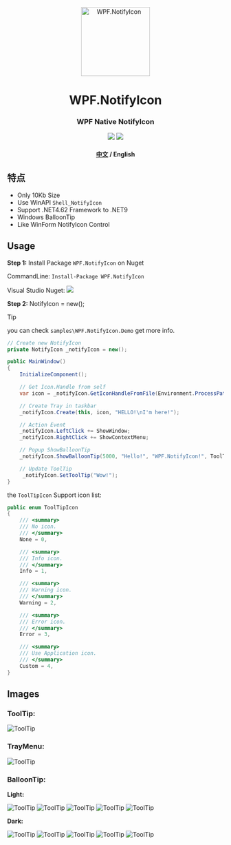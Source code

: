 <div align="center">
  <img src="./images/logo_256x.png" alt="WPF.NotifyIcon" height="160" width="160"/>
  <h1>WPF.NotifyIcon</h1>
  <h3>WPF Native NotifyIcon</h3>
  <img src="https://img.shields.io/github/stars/fastchen/WPF.NotifyIcon?label=Star&logo=github"/>
  <a href="https://github.com/FastChen/WPF.NotifyIcon/issues"><img src="https://img.shields.io/github/issues/fastchen/WPF.NotifyIcon?label=Issues"/></a>
  <h4><a href="./README.md">中文</a> / English</h4>
</div>

## 特点

- Only 10Kb Size
- Use WinAPI `Shell_NotifyIcon`
- Support .NET4.62 Framework to .NET9
- Windows BalloonTip
- Like WinForm NotifyIcon Control

## Usage

**Step 1:** Install Package `WPF.NotifyIcon` on Nuget

CommandLine: `Install-Package WPF.NotifyIcon`

Visual Studio Nuget: 
![](images\nuget.png)

**Step 2:** NotifyIcon = new();

> [!TIP]
> you can check `samples\WPF.NotifyIcon.Demo` get more info.


```c#
// Create new NotifyIcon
private NotifyIcon _notifyIcon = new();

public MainWindow()
{
    InitializeComponent();

    // Get Icon.Handle from self
    var icon = _notifyIcon.GetIconHandleFromFile(Environment.ProcessPath);

    // Create Tray in taskbar
    _notifyIcon.Create(this, icon, "HELLO!\nI'm here!");

    // Action Event
    _notifyIcon.LeftClick += ShowWindow;
    _notifyIcon.RightClick += ShowContextMenu;

    // Popup ShowBalloonTip
    _notifyIcon.ShowBalloonTip(5000, "Hello!", "WPF.NotifyIcon!", ToolTipIcon.None);

    // Update ToolTip
     _notifyIcon.SetToolTip("Wow!");
}
```

the `ToolTipIcon` Support icon list:

```c#
public enum ToolTipIcon
{
    /// <summary>
    /// No icon.
    /// </summary>
    None = 0,

    /// <summary>
    /// Info icon.
    /// </summary>
    Info = 1,

    /// <summary>
    /// Warning icon.
    /// </summary>
    Warning = 2,

    /// <summary>
    /// Error icon.
    /// </summary>
    Error = 3,

    /// <summary>
    /// Use Application icon.
    /// </summary>
    Custom = 4,
}
```

## Images

### ToolTip:

![ToolTip](images\ToolTip.png)

### TrayMenu:

![ToolTip](images\TrayMenu.png)

### BalloonTip:

**Light:**

![ToolTip](images\None.png)
![ToolTip](images\Info.png)
![ToolTip](images\Warning.png)
![ToolTip](images\Error.png)
![ToolTip](images\Custom.png)

**Dark:**

![ToolTip](images\Dark_None.png)
![ToolTip](images\Dark_Info.png)
![ToolTip](images\Dark_Warning.png)
![ToolTip](images\Dark_Error.png)
![ToolTip](images\Dark_Custom.png)